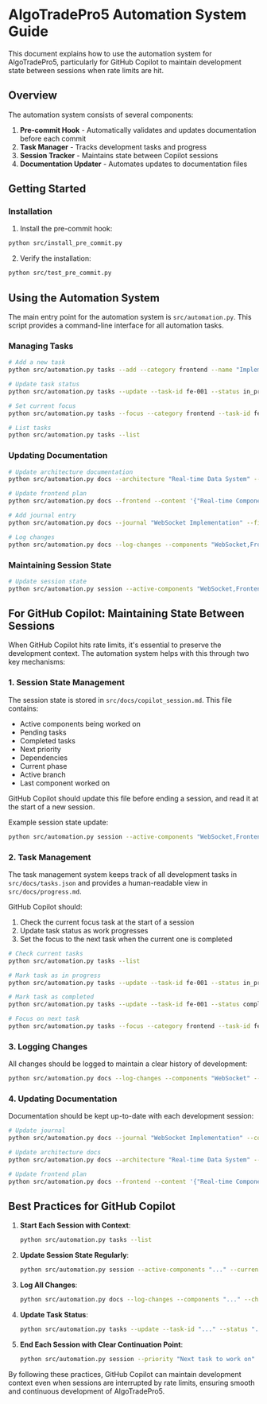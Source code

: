 # AlgoTradePro5 Automation System Guide

This document explains how to use the automation system for AlgoTradePro5, particularly for GitHub Copilot to maintain development state between sessions when rate limits are hit.

## Overview

The automation system consists of several components:

1. **Pre-commit Hook** - Automatically validates and updates documentation before each commit
2. **Task Manager** - Tracks development tasks and progress
3. **Session Tracker** - Maintains state between Copilot sessions
4. **Documentation Updater** - Automates updates to documentation files

## Getting Started

### Installation

1. Install the pre-commit hook:

```bash
python src/install_pre_commit.py
```

2. Verify the installation:

```bash
python src/test_pre_commit.py
```

## Using the Automation System

The main entry point for the automation system is `src/automation.py`. This script provides a command-line interface for all automation tasks.

### Managing Tasks

```bash
# Add a new task
python src/automation.py tasks --add --category frontend --name "Implement WebSocket Client" --description "Create WebSocket client for real-time data" --priority high

# Update task status
python src/automation.py tasks --update --task-id fe-001 --status in_progress

# Set current focus
python src/automation.py tasks --focus --category frontend --task-id fe-001

# List tasks
python src/automation.py tasks --list
```

### Updating Documentation

```bash
# Update architecture documentation
python src/automation.py docs --architecture "Real-time Data System" --file real_time_docs.md

# Update frontend plan
python src/automation.py docs --frontend --content '{"Real-time Components": {"Core Components": ["WebSocketProvider"]}}'

# Add journal entry
python src/automation.py docs --journal "WebSocket Implementation" --file journal_entry.json

# Log changes
python src/automation.py docs --log-changes --components "WebSocket,Frontend" --changes "Added WebSocket implementation" --next-actions "Implement error handling"
```

### Maintaining Session State

```bash
# Update session state
python src/automation.py session --active-components "WebSocket,Frontend" --pending-tasks "Implement error handling" --priority "Error Handling" --current-phase "Frontend Development"
```

## For GitHub Copilot: Maintaining State Between Sessions

When GitHub Copilot hits rate limits, it's essential to preserve the development context. The automation system helps with this through two key mechanisms:

### 1. Session State Management

The session state is stored in `src/docs/copilot_session.md`. This file contains:

- Active components being worked on
- Pending tasks
- Completed tasks
- Next priority
- Dependencies
- Current phase
- Active branch
- Last component worked on

GitHub Copilot should update this file before ending a session, and read it at the start of a new session.

Example session state update:

```bash
python src/automation.py session --active-components "WebSocket,Frontend" --pending-tasks "Error handling,Authentication" --completed-tasks "Basic WebSocket setup" --priority "Error Handling" --current-phase "Frontend Development" --active-branch "feature/websocket" --last-component "WebSocketProvider"
```

### 2. Task Management

The task management system keeps track of all development tasks in `src/docs/tasks.json` and provides a human-readable view in `src/docs/progress.md`.

GitHub Copilot should:
1. Check the current focus task at the start of a session
2. Update task status as work progresses
3. Set the focus to the next task when the current one is completed

```bash
# Check current tasks
python src/automation.py tasks --list

# Mark task as in progress
python src/automation.py tasks --update --task-id fe-001 --status in_progress

# Mark task as completed
python src/automation.py tasks --update --task-id fe-001 --status completed

# Focus on next task
python src/automation.py tasks --focus --category frontend --task-id fe-002
```

### 3. Logging Changes

All changes should be logged to maintain a clear history of development:

```bash
python src/automation.py docs --log-changes --components "WebSocket" --changes "Implemented reconnection logic" --next-actions "Add error handling"
```

### 4. Updating Documentation

Documentation should be kept up-to-date with each development session:

```bash
# Update journal
python src/automation.py docs --journal "WebSocket Implementation" --content '[{"type": "subsection", "title": "Reconnection Logic", "items": ["Implemented exponential backoff", "Added connection state management"], "completed": true}]'

# Update architecture docs
python src/automation.py docs --architecture "Real-time Data System" --content "Updated WebSocket implementation with reconnection logic"

# Update frontend plan
python src/automation.py docs --frontend --content '{"Real-time Components": {"Implementation Status": "In Progress"}}'
```

## Best Practices for GitHub Copilot

1. **Start Each Session with Context**:
   ```bash
   python src/automation.py tasks --list
   ```

2. **Update Session State Regularly**:
   ```bash
   python src/automation.py session --active-components "..." --current-phase "..." --last-component "..."
   ```

3. **Log All Changes**:
   ```bash
   python src/automation.py docs --log-changes --components "..." --changes "..." --next-actions "..."
   ```

4. **Update Task Status**:
   ```bash
   python src/automation.py tasks --update --task-id "..." --status "..."
   ```

5. **End Each Session with Clear Continuation Point**:
   ```bash
   python src/automation.py session --priority "Next task to work on" --last-component "Last component worked on"
   ```

By following these practices, GitHub Copilot can maintain development context even when sessions are interrupted by rate limits, ensuring smooth and continuous development of AlgoTradePro5.